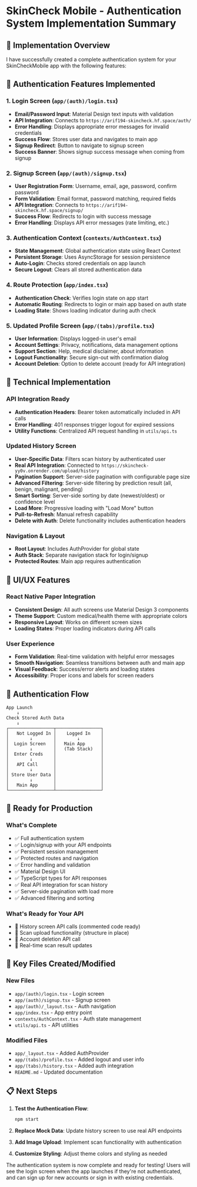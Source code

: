 # SkinCheck Mobile - Authentication System Implementation Summary

## 🎯 Implementation Overview

I have successfully created a complete authentication system for your SkinCheckMobile app with the following features:

## 🔐 Authentication Features Implemented

### 1. Login Screen (`app/(auth)/login.tsx`)
- **Email/Password Input**: Material Design text inputs with validation
- **API Integration**: Connects to `https://arif194-skincheck.hf.space/auth/` 
- **Error Handling**: Displays appropriate error messages for invalid credentials
- **Success Flow**: Stores user data and navigates to main app
- **Signup Redirect**: Button to navigate to signup screen
- **Success Banner**: Shows signup success message when coming from signup

### 2. Signup Screen (`app/(auth)/signup.tsx`)
- **User Registration Form**: Username, email, age, password, confirm password
- **Form Validation**: Email format, password matching, required fields
- **API Integration**: Connects to `https://arif194-skincheck.hf.space/signup/`
- **Success Flow**: Redirects to login with success message
- **Error Handling**: Displays API error messages (rate limiting, etc.)

### 3. Authentication Context (`contexts/AuthContext.tsx`)
- **State Management**: Global authentication state using React Context
- **Persistent Storage**: Uses AsyncStorage for session persistence
- **Auto-Login**: Checks stored credentials on app launch
- **Secure Logout**: Clears all stored authentication data

### 4. Route Protection (`app/index.tsx`)
- **Authentication Check**: Verifies login state on app start
- **Automatic Routing**: Redirects to login or main app based on auth state
- **Loading State**: Shows loading indicator during auth check

### 5. Updated Profile Screen (`app/(tabs)/profile.tsx`)
- **User Information**: Displays logged-in user's email
- **Account Settings**: Privacy, notifications, data management options
- **Support Section**: Help, medical disclaimer, about information
- **Logout Functionality**: Secure sign-out with confirmation dialog
- **Account Deletion**: Option to delete account (ready for API integration)

## 🔧 Technical Implementation

### API Integration Ready
- **Authentication Headers**: Bearer token automatically included in API calls
- **Error Handling**: 401 responses trigger logout for expired sessions
- **Utility Functions**: Centralized API request handling in `utils/api.ts`

### Updated History Screen
- **User-Specific Data**: Filters scan history by authenticated user
- **Real API Integration**: Connected to `https://skincheck-yy0v.onrender.com/upload/history`
- **Pagination Support**: Server-side pagination with configurable page size
- **Advanced Filtering**: Server-side filtering by prediction result (all, benign, malignant, pending)
- **Smart Sorting**: Server-side sorting by date (newest/oldest) or confidence level
- **Load More**: Progressive loading with "Load More" button
- **Pull-to-Refresh**: Manual refresh capability
- **Delete with Auth**: Delete functionality includes authentication headers

### Navigation & Layout
- **Root Layout**: Includes AuthProvider for global state
- **Auth Stack**: Separate navigation stack for login/signup
- **Protected Routes**: Main app requires authentication

## 🎨 UI/UX Features

### React Native Paper Integration
- **Consistent Design**: All auth screens use Material Design 3 components
- **Theme Support**: Custom medical/health theme with appropriate colors
- **Responsive Layout**: Works on different screen sizes
- **Loading States**: Proper loading indicators during API calls

### User Experience
- **Form Validation**: Real-time validation with helpful error messages
- **Smooth Navigation**: Seamless transitions between auth and main app
- **Visual Feedback**: Success/error alerts and loading states
- **Accessibility**: Proper icons and labels for screen readers

## 📱 Authentication Flow

```
App Launch
    ↓
Check Stored Auth Data
    ↓
┌─────────────────┬─────────────────┐
│   Not Logged In │    Logged In    │
│        ↓        │        ↓        │
│  Login Screen   │   Main App      │
│        ↓        │   (Tab Stack)   │
│  Enter Creds    │                 │
│        ↓        │                 │
│   API Call      │                 │
│        ↓        │                 │
│ Store User Data │                 │
│        ↓        │                 │
│   Main App      │                 │
└─────────────────┴─────────────────┘
```

## 🚀 Ready for Production

### What's Complete
- ✅ Full authentication system
- ✅ Login/signup with your API endpoints
- ✅ Persistent session management
- ✅ Protected routes and navigation
- ✅ Error handling and validation
- ✅ Material Design UI
- ✅ TypeScript types for API responses
- ✅ Real API integration for scan history
- ✅ Server-side pagination with load more
- ✅ Advanced filtering and sorting

### What's Ready for Your API
- 🔄 History screen API calls (commented code ready)
- 🔄 Scan upload functionality (structure in place)
- 🔄 Account deletion API call
- 🔄 Real-time scan result updates

## 🔑 Key Files Created/Modified

### New Files
- `app/(auth)/login.tsx` - Login screen
- `app/(auth)/signup.tsx` - Signup screen  
- `app/(auth)/_layout.tsx` - Auth navigation
- `app/index.tsx` - App entry point
- `contexts/AuthContext.tsx` - Auth state management
- `utils/api.ts` - API utilities

### Modified Files
- `app/_layout.tsx` - Added AuthProvider
- `app/(tabs)/profile.tsx` - Added logout and user info
- `app/(tabs)/history.tsx` - Added auth integration
- `README.md` - Updated documentation

## 📋 Next Steps

1. **Test the Authentication Flow**:
   ```bash
   npm start
   ```

2. **Replace Mock Data**: Update history screen to use real API endpoints

3. **Add Image Upload**: Implement scan functionality with authentication

4. **Customize Styling**: Adjust theme colors and styling as needed

The authentication system is now complete and ready for testing! Users will see the login screen when the app launches if they're not authenticated, and can sign up for new accounts or sign in with existing credentials.
